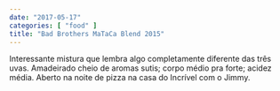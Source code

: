 ```yaml
---
date: "2017-05-17"
categories: [ "food" ]
title: "Bad Brothers MaTaCa Blend 2015"
---
```

Interessante mistura que lembra algo completamente diferente das três uvas. Amadeirado cheio de aromas sutis; corpo médio pra forte; acidez média. Aberto na noite de pizza na casa do Incrível com o Jimmy.
